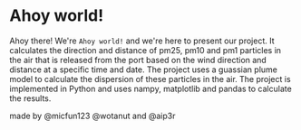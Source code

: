 # Ahoy world!

Ahoy there! We're `Ahoy world!` and we're here to present our project. It calculates the direction and distance of pm25, pm10 and pm1 particles in the air that is released from the port based on the wind direction and distance at a specific time and date. The project uses a guassian plume model to calculate the dispersion of these particles in the air. The project is implemented in Python and uses nampy, matplotlib and pandas to calculate the results.

made by @micfun123 @wotanut and @aip3r

